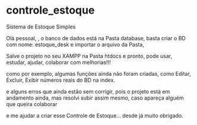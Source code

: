 # controle_estoque
Sistema de Estoque Simples


Olá pessoal, , o banco de dados está na Pasta database, basta criar o BD com nome: estoque_desk e importar o arquivo da Pasta,

Salve o projeto no seu XAMPP na Pasta htdocs e pronto, pode usar, estudar, ajudar, colaborar com melhorias!!!

como por exemplo, algumas funções ainda não foram criadas, como Editar, Excluir, Exibir números reais do BD na index.

e alguns erros que ainda estão sem corrigir, pois o projeto está em andamento ainda, mas resolvi subir assim mesmo, caso apareça alguém que queira colaborar

e me ajudar a criar esse Controle de Estoque... desde já muito obrigado.
